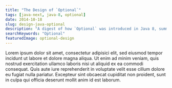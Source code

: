 ```yaml
---
title: "The Design of `Optional`"
tags: [java-next, java-8, optional]
date: 2014-10-18
slug: design-java-optional
description: "A digest of how `Optional` was introduced in Java 8, summarizing the many discussions about it and their key points based on the mail archive of JSR-335."
searchKeywords: "Optional"
featuredImage: optional-design
---
```


Lorem ipsum dolor sit amet, consectetur adipisici elit, sed eiusmod tempor incidunt ut labore et dolore magna aliqua.
Ut enim ad minim veniam, quis nostrud exercitation ullamco laboris nisi ut aliquid ex ea commodi consequat.
Quis aute iure reprehenderit in voluptate velit esse cillum dolore eu fugiat nulla pariatur.
Excepteur sint obcaecat cupiditat non proident, sunt in culpa qui officia deserunt mollit anim id est laborum.